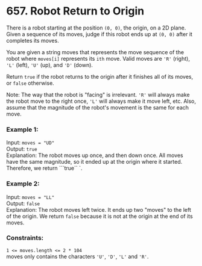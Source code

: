 # 657. Robot Return to Origin    
   
There is a robot starting at the position ```(0, 0)```, the origin, on a 2D plane. Given a sequence of its moves, judge if this robot ends up at ```(0, 0)``` after it completes its moves.   
   
You are given a string moves that represents the move sequence of the robot where ```moves[i]``` represents its ```ith``` move. Valid moves are ```'R'``` (right), ```'L'``` (left), ```'U'``` (up), and ```'D'``` (down).   
   
Return ```true``` if the robot returns to the origin after it finishes all of its moves, or ```false``` otherwise.   
   
Note: The way that the robot is "facing" is irrelevant. ```'R'``` will always make the robot move to the right once, ```'L'``` will always make it move left, etc. Also,    assume that the magnitude of the robot's movement is the same for each move.   
   
    
   
### **Example 1:**   
Input: ```moves = "UD"```   
Output: ```true```   
Explanation: The robot moves up once, and then down once. All moves have the same magnitude, so it ended up at the origin where it started. Therefore, we return ```true``   `.
   
### **Example 2:**   
Input: ```moves = "LL"```   
Output: ```false```   
Explanation: The robot moves left twice. It ends up two "moves" to the left of the origin. We return ```false``` because it is not at the origin at the end of its moves.   
    
   
### **Constraints:**   
```1 <= moves.length <= 2 * 104```   
moves only contains the characters ```'U'```, ```'D'```, ```'L'``` and ```'R'```.   